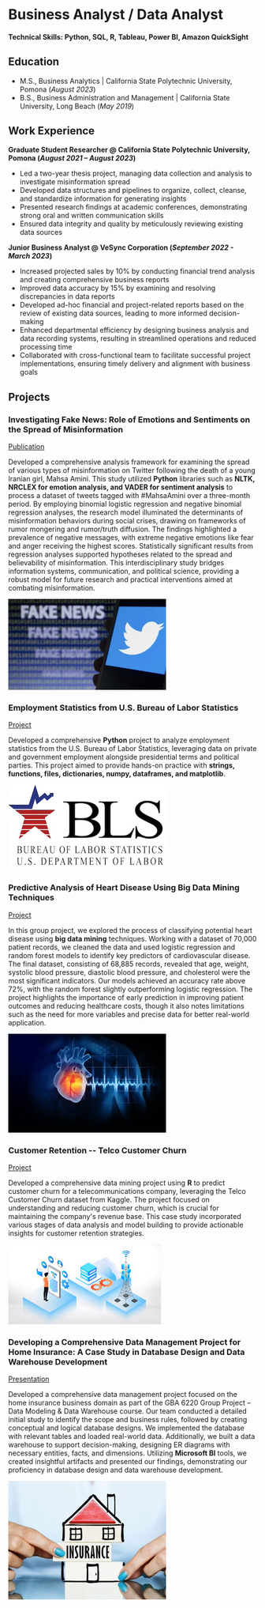 # Business Analyst / Data Analyst

#### Technical Skills: Python, SQL, R, Tableau, Power BI, Amazon QuickSight

## Education
- M.S., Business Analytics                     | California State Polytechnic University, Pomona (_August 2023_)
- B.S., Business Administration and Management | California State University, Long Beach (_May 2019_)

## Work Experience
**Graduate Student Researcher @ California State Polytechnic University, Pomona (_August 2021 – August 2023_)**
- Led a two-year thesis project, managing data collection and analysis to investigate misinformation spread
- Developed data structures and pipelines to organize, collect, cleanse, and standardize information for generating insights
- Presented research findings at academic conferences, demonstrating strong oral and written communication skills
- Ensured data integrity and quality by meticulously reviewing existing data sources

**Junior Business Analyst @ VeSync Corporation (_September 2022 - March 2023_)**
- Increased projected sales by 10% by conducting financial trend analysis and creating comprehensive business reports
- Improved data accuracy by 15% by examining and resolving discrepancies in data reports
- Developed ad-hoc financial and project-related reports based on the review of existing data sources, leading to more informed decision-making
- Enhanced departmental efficiency by designing business analysis and data recording systems, resulting in streamlined operations and reduced processing time
- Collaborated with cross-functional team to facilitate successful project implementations, ensuring timely delivery and alignment with business goals

## Projects
### Investigating Fake News: Role of Emotions and Sentiments on the Spread of Misinformation
[Publication](https://scholarworks.calstate.edu/concern/projects/3r075228j)

Developed a comprehensive analysis framework for examining the spread of various types of misinformation on Twitter following the death of a young Iranian girl, Mahsa Amini. This study utilized **Python** libraries such as **NLTK, NRCLEX for emotion analysis, and VADER for sentiment analysis** to process a dataset of tweets tagged with #MahsaAmini over a three-month period. By employing binomial logistic regression and negative binomial regression analyses, the research model illuminated the determinants of misinformation behaviors during social crises, drawing on frameworks of rumor mongering and rumor/truth diffusion. The findings highlighted a prevalence of negative messages, with extreme negative emotions like fear and anger receiving the highest scores. Statistically significant results from regression analyses supported hypotheses related to the spread and believability of misinformation. This interdisciplinary study bridges information systems, communication, and political science, providing a robust model for future research and practical interventions aimed at combating misinformation.

![Misinformation Studies](assets/twitter.jpeg)

### Employment Statistics from U.S. Bureau of Labor Statistics
[Project](https://github.com/danicachin/portfolio/tree/main/Employment%20Stats)

Developed a comprehensive **Python** project to analyze employment statistics from the U.S. Bureau of Labor Statistics, leveraging data on private and government employment alongside presidential terms and political parties. This project aimed to provide hands-on practice with **strings, functions, files, dictionaries, numpy, dataframes, and matplotlib**.

![image](assets/US-Bureau.jpg)

### Predictive Analysis of Heart Disease Using Big Data Mining Techniques
[Project](https://github.com/danicachin/portfolio/tree/main/Heart%20Disease)

In this group project, we explored the process of classifying potential heart disease using **big data mining** techniques. Working with a dataset of 70,000 patient records, we cleaned the data and used logistic regression and random forest models to identify key predictors of cardiovascular disease. The final dataset, consisting of 68,885 records, revealed that age, weight, systolic blood pressure, diastolic blood pressure, and cholesterol were the most significant indicators. Our models achieved an accuracy rate above 72%, with the random forest slightly outperforming logistic regression. The project highlights the importance of early prediction in improving patient outcomes and reducing healthcare costs, though it also notes limitations such as the need for more variables and precise data for better real-world application.

![image](assets/heart.jpeg)

### Customer Retention -- Telco Customer Churn
[Project](https://github.com/danicachin/portfolio/tree/main/R)

Developed a comprehensive data mining project using **R** to predict customer churn for a telecommunications company, leveraging the Telco Customer Churn dataset from Kaggle. The project focused on understanding and reducing customer churn, which is crucial for maintaining the company's revenue base. This case study incorporated various stages of data analysis and model building to provide actionable insights for customer retention strategies.

![image](assets/telco.jpeg)

### Developing a Comprehensive Data Management Project for Home Insurance: A Case Study in Database Design and Data Warehouse Development
[Presentation](https://github.com/danicachin/portfolio/blob/main/Home%20Insurance/6220-%20Database%20Project_presentation%20.pdf)

Developed a comprehensive data management project focused on the home insurance business domain as part of the GBA 6220 Group Project – Data Modeling & Data Warehouse course. Our team conducted a detailed initial study to identify the scope and business rules, followed by creating conceptual and logical database designs. We implemented the database with relevant tables and loaded real-world data. Additionally, we built a data warehouse to support decision-making, designing ER diagrams with necessary entities, facts, and dimensions. Utilizing **Microsoft BI** tools, we created insightful artifacts and presented our findings, demonstrating our proficiency in database design and data warehouse development.

![image](assets/home-insurance-getty.jpg)

